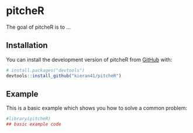 
<!-- README.md is generated from README.Rmd. Please edit that file -->

# pitcheR

<!-- badges: start -->
<!-- badges: end -->

The goal of pitcheR is to …

## Installation

You can install the development version of pitcheR from
[GitHub](https://github.com/) with:

``` r
# install.packages("devtools")
devtools::install_github("kieran41/pitcheR")
```

## Example

This is a basic example which shows you how to solve a common problem:

``` r
#library(pitcheR)
## basic example code
```
